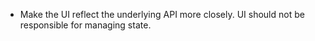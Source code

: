 - Make the UI reflect the underlying API more closely. UI should not be responsible for managing state.
